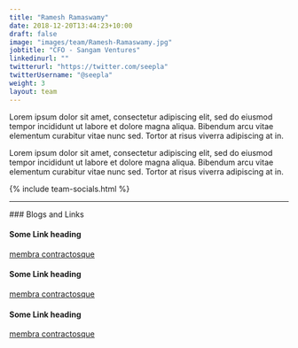 ```yaml
---
title: "Ramesh Ramaswamy"
date: 2018-12-20T13:44:23+10:00
draft: false
image: "images/team/Ramesh-Ramaswamy.jpg"
jobtitle: "CFO - Sangam Ventures"
linkedinurl: ""
twitterurl: "https://twitter.com/seepla"
twitterUsername: "@seepla"
weight: 3
layout: team
---
```


Lorem ipsum dolor sit amet, consectetur adipiscing elit, sed do eiusmod tempor incididunt ut labore et dolore magna aliqua. Bibendum arcu vitae elementum curabitur vitae nunc sed. Tortor at risus viverra adipiscing at in.

Lorem ipsum dolor sit amet, consectetur adipiscing elit, sed do eiusmod tempor incididunt ut labore et dolore magna aliqua. Bibendum arcu vitae elementum curabitur vitae nunc sed. Tortor at risus viverra adipiscing at in.


{% include team-socials.html %}

<hr/>
### Blogs and Links

#### Some Link heading
[membra contractosque](#linkurl)

#### Some Link heading
[membra contractosque](#linkurl)

#### Some Link heading
[membra contractosque](#linkurl)